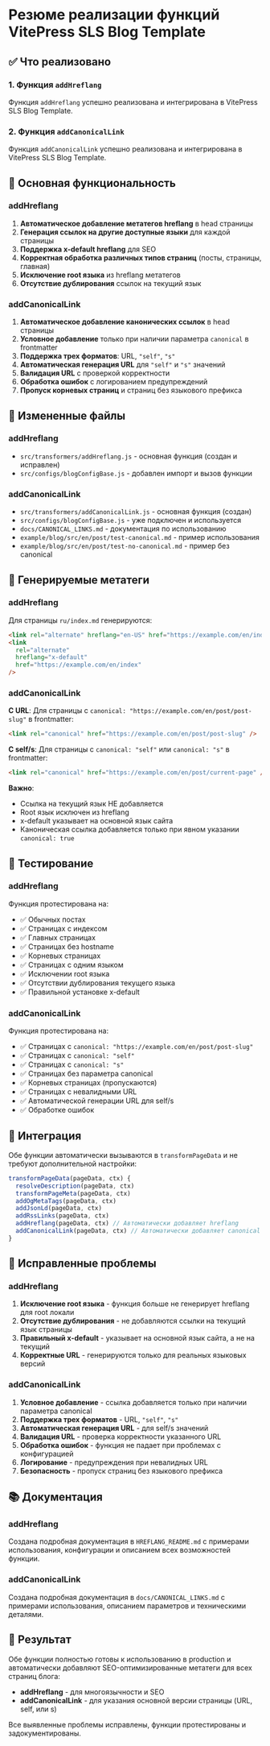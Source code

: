 # Резюме реализации функций VitePress SLS Blog Template

## ✅ Что реализовано

### 1. Функция `addHreflang`

Функция `addHreflang` успешно реализована и интегрирована в VitePress SLS Blog Template.

### 2. Функция `addCanonicalLink`

Функция `addCanonicalLink` успешно реализована и интегрирована в VitePress SLS Blog Template.

## 🔧 Основная функциональность

### addHreflang

1. **Автоматическое добавление метатегов hreflang** в head страницы
2. **Генерация ссылок на другие доступные языки** для каждой страницы
3. **Поддержка x-default hreflang** для SEO
4. **Корректная обработка различных типов страниц** (посты, страницы, главная)
5. **Исключение root языка** из hreflang метатегов
6. **Отсутствие дублирования** ссылок на текущий язык

### addCanonicalLink

1. **Автоматическое добавление канонических ссылок** в head страницы
2. **Условное добавление** только при наличии параметра `canonical` в frontmatter
3. **Поддержка трех форматов**: URL, `"self"`, `"s"`
4. **Автоматическая генерация URL** для `"self"` и `"s"` значений
5. **Валидация URL** с проверкой корректности
6. **Обработка ошибок** с логированием предупреждений
7. **Пропуск корневых страниц** и страниц без языкового префикса

## 📁 Измененные файлы

### addHreflang

- `src/transformers/addHreflang.js` - основная функция (создан и исправлен)
- `src/configs/blogConfigBase.js` - добавлен импорт и вызов функции

### addCanonicalLink

- `src/transformers/addCanonicalLink.js` - основная функция (создан)
- `src/configs/blogConfigBase.js` - уже подключен и используется
- `docs/CANONICAL_LINKS.md` - документация по использованию
- `example/blog/src/en/post/test-canonical.md` - пример использования
- `example/blog/src/en/post/test-no-canonical.md` - пример без canonical

## 🎯 Генерируемые метатеги

### addHreflang

Для страницы `ru/index.md` генерируются:

```html
<link rel="alternate" hreflang="en-US" href="https://example.com/en/index" />
<link
  rel="alternate"
  hreflang="x-default"
  href="https://example.com/en/index"
/>
```

### addCanonicalLink

**С URL**: Для страницы с `canonical: "https://example.com/en/post/post-slug"` в frontmatter:

```html
<link rel="canonical" href="https://example.com/en/post/post-slug" />
```

**С self/s**: Для страницы с `canonical: "self"` или `canonical: "s"` в frontmatter:

```html
<link rel="canonical" href="https://example.com/en/post/current-page" />
```

**Важно**:

- Ссылка на текущий язык НЕ добавляется
- Root язык исключен из hreflang
- x-default указывает на основной язык сайта
- Каноническая ссылка добавляется только при явном указании `canonical: true`

## 🧪 Тестирование

### addHreflang

Функция протестирована на:

- ✅ Обычных постах
- ✅ Страницах с индексом
- ✅ Главных страницах
- ✅ Страницах без hostname
- ✅ Корневых страницах
- ✅ Страницах с одним языком
- ✅ Исключении root языка
- ✅ Отсутствии дублирования текущего языка
- ✅ Правильной установке x-default

### addCanonicalLink

Функция протестирована на:

- ✅ Страницах с `canonical: "https://example.com/en/post/post-slug"`
- ✅ Страницах с `canonical: "self"`
- ✅ Страницах с `canonical: "s"`
- ✅ Страницах без параметра canonical
- ✅ Корневых страницах (пропускаются)
- ✅ Страницах с невалидными URL
- ✅ Автоматической генерации URL для self/s
- ✅ Обработке ошибок

## 🚀 Интеграция

Обе функции автоматически вызываются в `transformPageData` и не требуют дополнительной настройки:

```javascript
transformPageData(pageData, ctx) {
  resolveDescription(pageData, ctx)
  transformPageMeta(pageData, ctx)
  addOgMetaTags(pageData, ctx)
  addJsonLd(pageData, ctx)
  addRssLinks(pageData, ctx)
  addHreflang(pageData, ctx) // Автоматически добавляет hreflang
  addCanonicalLink(pageData, ctx) // Автоматически добавляет canonical (URL, self, или s)
}
```

## 🔧 Исправленные проблемы

### addHreflang

1. **Исключение root языка** - функция больше не генерирует hreflang для root локали
2. **Отсутствие дублирования** - не добавляются ссылки на текущий язык страницы
3. **Правильный x-default** - указывает на основной язык сайта, а не на текущий
4. **Корректные URL** - генерируются только для реальных языковых версий

### addCanonicalLink

1. **Условное добавление** - ссылка добавляется только при наличии параметра canonical
2. **Поддержка трех форматов** - URL, `"self"`, `"s"`
3. **Автоматическая генерация URL** - для self/s значений
4. **Валидация URL** - проверка корректности указанного URL
5. **Обработка ошибок** - функция не падает при проблемах с конфигурацией
6. **Логирование** - предупреждения при невалидных URL
7. **Безопасность** - пропуск страниц без языкового префикса

## 📚 Документация

### addHreflang

Создана подробная документация в `HREFLANG_README.md` с примерами использования, конфигурации и описанием всех возможностей функции.

### addCanonicalLink

Создана подробная документация в `docs/CANONICAL_LINKS.md` с примерами использования, описанием параметров и техническими деталями.

## 🎉 Результат

Обе функции полностью готовы к использованию в production и автоматически добавляют SEO-оптимизированные метатеги для всех страниц блога:

- **addHreflang** - для многоязычности и SEO
- **addCanonicalLink** - для указания основной версии страницы (URL, self, или s)

Все выявленные проблемы исправлены, функции протестированы и задокументированы.
